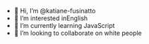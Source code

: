 - 👋 Hi, I’m @katiane-fusinatto
- 👀 I’m interested inEnglish
- 🌱 I’m currently learning JavaScript
- 💞️ I’m looking to collaborate on white people


<!---
katiane-fusinatto/katiane-fusinatto is a ✨ special ✨ repository because its `README.md` (this file) appears on your GitHub profile.
You can click the Preview link to take a look at your changes.
--->
